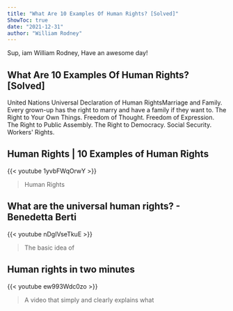 ```yaml
---
title: "What Are 10 Examples Of Human Rights? [Solved]"
ShowToc: true 
date: "2021-12-31"
author: "William Rodney" 
---
```


Sup, iam William Rodney, Have an awesome day!
## What Are 10 Examples Of Human Rights? [Solved]
United Nations Universal Declaration of Human RightsMarriage and Family. Every grown-up has the right to marry and have a family if they want to. 
 The Right to Your Own Things. 
 Freedom of Thought. 
 Freedom of Expression. 
 The Right to Public Assembly. 
 The Right to Democracy. 
 Social Security. 
 Workers' Rights.

## Human Rights | 10 Examples of Human Rights
{{< youtube 1yvbFWqOrwY >}}
>Human Rights

## What are the universal human rights? - Benedetta Berti
{{< youtube nDgIVseTkuE >}}
>The basic idea of 

## Human rights in two minutes
{{< youtube ew993Wdc0zo >}}
>A video that simply and clearly explains what 

